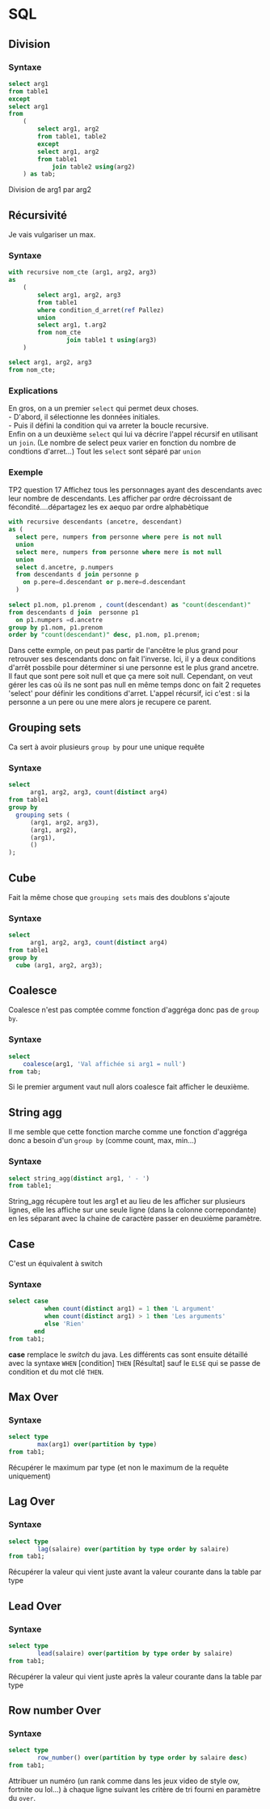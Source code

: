 # SQL

## Division

### Syntaxe
```sql
select arg1
from table1
except
select arg1
from 
    (
        select arg1, arg2
        from table1, table2
        except
        select arg1, arg2
        from table1
            join table2 using(arg2)
    ) as tab;
```
Division de arg1 par arg2

## Récursivité
Je vais vulgariser un max.

### Syntaxe
```sql
with recursive nom_cte (arg1, arg2, arg3)
as
    (
        select arg1, arg2, arg3
        from table1
        where condition_d_arret(ref Pallez)
        union
        select arg1, t.arg2
        from nom_cte
                join table1 t using(arg3)
    )

select arg1, arg2, arg3
from nom_cte;
````

### Explications
En gros, on a un premier ```select``` qui permet deux choses.<br>
    - D'abord, il sélectionne les données initiales. <br>
    - Puis il défini la condition qui va arreter la boucle recursive.<br>
Enfin on a un deuxième ```select``` qui lui va décrire l'appel récursif en utilisant un ```join```. 
(Le nombre de select peux varier en fonction du nombre de condtions d'arret...)
Tout les ```select``` sont séparé par ```union```

### Exemple
TP2 question 17
Affichez tous les personnages ayant des descendants avec leur nombre de descendants. Les afficher par ordre décroissant de fécondité....départagez les ex aequo par ordre alphabètique

```sql
with recursive descendants (ancetre, descendant)
as (
  select pere, numpers from personne where pere is not null
  union
  select mere, numpers from personne where mere is not null
  union
  select d.ancetre, p.numpers 
  from descendants d join personne p 
    on p.pere=d.descendant or p.mere=d.descendant
  )
  
select p1.nom, p1.prenom , count(descendant) as "count(descendant)"
from descendants d join  personne p1
  on p1.numpers =d.ancetre
group by p1.nom, p1.prenom
order by "count(descendant)" desc, p1.nom, p1.prenom;
```
Dans cette exmple, on peut pas partir de l'ancêtre le plus grand pour retrouver ses descendants donc on fait l'inverse.
Ici, il y a deux conditions d'arrêt possbile pour déterminer si une personne est le plus grand ancetre. Il faut que sont pere soit null et que ça mere soit null. Cependant, on veut gérer les cas où ils ne sont pas null en même temps donc on fait 2 requetes 'select' pour définir les conditions d'arret.
L'appel récursif, ici c'est : si la personne a un pere ou une mere alors je recupere ce parent.


## Grouping sets
Ca sert à avoir plusieurs ```group by``` pour une unique requête

### Syntaxe
```sql
select
      arg1, arg2, arg3, count(distinct arg4)
from table1
group by
  grouping sets (
      (arg1, arg2, arg3),
      (arg1, arg2),
      (arg1),
      ()
);
```

## Cube
Fait la même chose que ```grouping sets``` mais des doublons s'ajoute

### Syntaxe
```sql
select
      arg1, arg2, arg3, count(distinct arg4)
from table1
group by
  cube (arg1, arg2, arg3);
```

## Coalesce
Coalesce n'est pas comptée comme fonction d'aggréga donc pas de ```group by```.

### Syntaxe
```sql
select
    coalesce(arg1, 'Val affichée si arg1 = null')
from tab;
```
Si le premier argument vaut null alors coalesce fait afficher le deuxième.

## String agg
Il me semble que cette fonction marche comme une fonction d'aggréga donc a besoin d'un ```group by``` (comme count, max, min...)

### Syntaxe
```sql
select string_agg(distinct arg1, ' - ')
from table1;
```
String_agg récupère tout les arg1 et au lieu de les afficher sur plusieurs lignes, elle les affiche sur une seule ligne (dans la colonne correpondante) en les séparant avec la chaine de caractère passer en deuxième paramètre.

## Case
C'est un équivalent à switch

### Syntaxe
```sql
select case
          when count(distinct arg1) = 1 then 'L argument'
          when count(distinct arg1) > 1 then 'Les arguments'
          else 'Rien'
       end
from tab1;
```
<b>case</b> remplace le <i>switch</i> du java.
Les différents cas sont ensuite détaillé avec la syntaxe
```WHEN``` \[condition] ```THEN``` \[Résultat]
 sauf le ```ELSE``` qui se passe de condition et du mot clé ```THEN```.
 
## Max Over
 
### Syntaxe
```sql
select type
        max(arg1) over(partition by type)
from tab1;
```
Récupérer le maximum par type (et non le maximum de la requête uniquement)

## Lag Over
 
### Syntaxe
```sql
select type
        lag(salaire) over(partition by type order by salaire)
from tab1;
```
Récupérer la valeur qui vient juste avant la valeur courante dans la table par type

## Lead Over
 
### Syntaxe
```sql
select type
        lead(salaire) over(partition by type order by salaire)
from tab1;
```
Récupérer la valeur qui vient juste après la valeur courante dans la table par type

## Row number Over
 
### Syntaxe
```sql
select type
        row_number() over(partition by type order by salaire desc)
from tab1;
```
Attribuer un numéro (un rank comme dans les jeux video de style ow, fortnite ou lol...) à chaque ligne suivant les critère de tri fourni en paramètre du ```over```.


